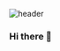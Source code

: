 ![header](https://capsule-render.vercel.app/api?type=Waving&color=77C497&height=300&section=header&text=river_flows_in_ryu%20&fontSize=70)
### Hi there 👋

<!--
**river-flows-in-ryu/river-flows-in-ryu** is a ✨ _special_ ✨ repository because its `README.md` (this file) appears on your GitHub profile.

Here are some ideas to get you started:

- 🔭 I’m currently working on ...
- 🌱 I’m currently learning ...
- 👯 I’m looking to collaborate on ...
- 🤔 I’m looking for help with ...
- 💬 Ask me about ...
- 📫 How to reach me: ...
- 😄 Pronouns: ...
- ⚡ Fun fact: ...
-->
